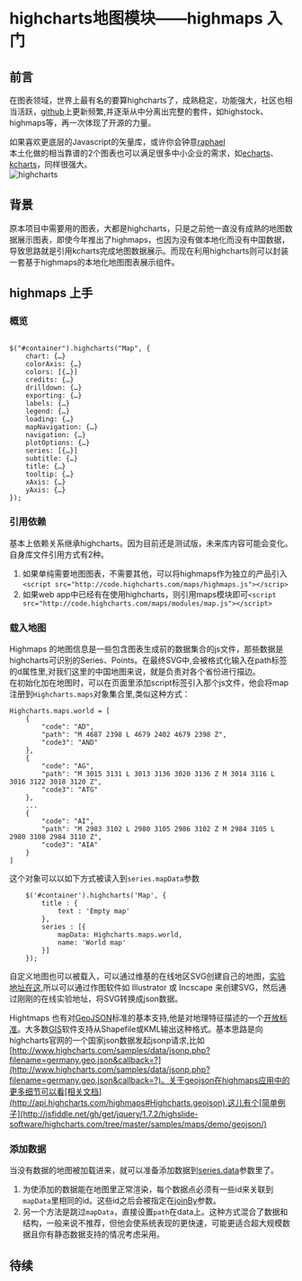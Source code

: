 # highcharts地图模块——highmaps 入门

## 前言

在图表领域，世界上最有名的要算highcharts了，成熟稳定，功能强大，社区也相当活跃，[github](https://github.com/highslide-software/highcharts.com)上更新频繁,并逐渐从中分离出完整的套件，如highstock、highmaps等，再一次体现了开源的力量。

如果喜欢更底层的Javascript的矢量库，或许你会钟意[raphael](raphaeljs.com/)    
本土化做的相当靠谱的2个图表也可以满足很多中小企业的需求，如[echarts](http://echarts.baidu.com/)、[kcharts](kcharts.net)，同样很强大。      
![highcharts](http://itaofe.info/wp-content/uploads/2014/03/highcharts.jpg 'highcharts highmaps')

## 背景

原本项目中需要用的图表，大都是highcharts，只是之前他一直没有成熟的地图数据展示图表，即使今年推出了highmaps，也因为没有做本地化而没有中国数据，导致思路就是引用kcharts完成地图数据展示。而现在利用highcharts则可以封装一套基于highmaps的本地化地图图表展示组件。

## highmaps 上手

### 概览

```

$("#container").highcharts("Map", {
    chart: {…}
    colorAxis: {…}
    colors: [{…}]
    credits: {…}
    drilldown: {…}
    exporting: {…}
    labels: {…}
    legend: {…}
    loading: {…}
    mapNavigation: {…}
    navigation: {…}
    plotOptions: {…}
    series: [{…}]
    subtitle: {…}
    title: {…}
    tooltip: {…}
    xAxis: {…}
    yAxis: {…}
});

```

### 引用依赖

基本上依赖关系继承highcharts。因为目前还是测试版，未来库内容可能会变化。自身库文件引用方式有2种。

1. 如果单纯需要地图图表，不需要其他，可以将highmaps作为独立的产品引入```<script src="http://code.highcharts.com/maps/highmaps.js"></scrip>```
2. 如果web app中已经有在使用highcharts，则引用maps模块即可```<script src="http://code.highcharts.com/maps/modules/map.js"></script>```

### 载入地图

Highmaps 的地图信息是一些包含图表生成前的数据集合的js文件，那些数据是highcharts可识别的Series、Points。在最终SVG中,会被格式化输入在path标签的d属性里,对我们这里的中国地图来说，就是负责对各个省份进行描边。    
在初始化加在地图时，可以在页面里添加script标签引入那个js文件，他会将map注册到```Highcharts.maps```对象集合里,类似这种方式：

```
Highcharts.maps.world = [
    {
        "code": "AD",
        "path": "M 4687 2398 L 4679 2402 4679 2398 Z",
        "code3": "AND"
    },
    {
        "code": "AG",
        "path": "M 3015 3131 L 3013 3136 3020 3136 Z M 3014 3116 L 3016 3122 3018 3120 Z",
        "code3": "ATG"
    },
    ...
    {
        "code": "AI",
        "path": "M 2983 3102 L 2980 3105 2986 3102 Z M 2984 3105 L 2980 3108 2984 3110 Z",
        "code3": "AIA"
    }
]
```

这个对象可以以如下方式被读入到```series.mapData```参数

```
    $('#container').highcharts('Map', {
        title : {
            text : 'Empty map'
        },
        series : [{
            mapData: Highcharts.maps.world,
            name: 'World map'
        }]
    });
```

自定义地图也可以被载入，可以通过维基的在线地区SVG创建自己的地图，[实验地址在这](http://www.highcharts.com/studies/map-from-svg.htm),所以可以通过作图软件如 Illustrator 或 Incscape 来创建SVG，然后通过刚刚的在线实验地址，将SVG转换成json数据。

Hightmaps 也有对[GeoJSON](http://en.wikipedia.org/wiki/GeoJSON)标准的基本支持,他是对地理特征描述的一个[开放标准](http://geojson.org/)。大多数[GIS](http://baike.baidu.com/view/5201.htm)软件支持从Shapefile或KML输出这种格式。基本思路是向highcharts官网的一个国家json数据发起jsonp请求,比如[http://www.highcharts.com/samples/data/jsonp.php?filename=germany.geo.json&callback=?](http://www.highcharts.com/samples/data/jsonp.php?filename=germany.geo.json&callback=?)。关于geojson在highmaps应用中的更多细节可以看[相关文档](http://api.highcharts.com/highmaps#Highcharts.geojson),这儿有个[简单例子](http://jsfiddle.net/gh/get/jquery/1.7.2/highslide-software/highcharts.com/tree/master/samples/maps/demo/geojson/)

### 添加数据

当没有数据的地图被加载进来，就可以准备添加数据到[series.data](http://api.highcharts.com/highmaps#series.data)参数里了。    
1. 为使添加的数据能在地图里正常渲染，每个数据点必须有一些id来关联到```mapData```里相同的id。这些id之后会被指定在[joinBy](http://api.highcharts.com/highmaps#plotOptions.series.joinBy)参数。
2. 另一个方法是跳过```mapData```，直接设置```path```在data上。这种方式混合了数据和结构，一般来说不推荐，但他会使系统表现的更快速，可能更适合超大规模数据且你有静态数据支持的情况考虑采用。

## 待续
